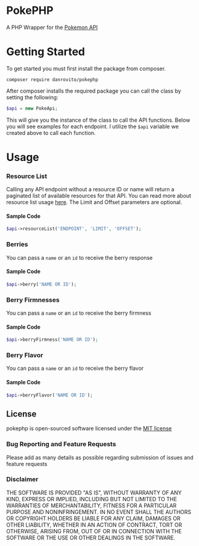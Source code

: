 # PokePHP
A PHP Wrapper for the [Pokemon API](https://pokeapi.co/)

# Getting Started

To get started you must first install the package from composer.

```
composer require danrovito/pokephp
```

After composer installs the required package you can call the class by setting the following:

```php
$api = new PokeApi;
```

This will give you the instance of the class to call the API functions.  Below you will see examples for each endpoint.  I utilize the `$api` variable we created above to call each function.

# Usage

### Resource List

Calling any API endpoint without a resource ID or name will return a paginated list of available resources for that API.  You can read more about resource list usage [here](https://pokeapi.co/docsv2/#resource-lists).  The Limit and Offset parameters are optional. 

#### Sample Code

```PHP
$api->resourceList('ENDPOINT', 'LIMIT', 'OFFSET');
```

### Berries

You can pass a `name` or an `id` to receive the berry response

#### Sample Code

```PHP
$api->berry('NAME OR ID');
```

### Berry Firmnesses

You can pass a `name` or an `id` to receive the berry firmness

#### Sample Code

```PHP
$api->berryFirmness('NAME OR ID');
```

### Berry Flavor

You can pass a `name` or an `id` to receive the berry flavor

#### Sample Code

```PHP
$api->berryFlavor('NAME OR ID');
```


## License

pokephp is open-sourced software licensed under the [MIT license](http://opensource.org/licenses/MIT)

### Bug Reporting and Feature Requests

Please add as many details as possible regarding submission of issues and feature requests

### Disclaimer

THE SOFTWARE IS PROVIDED "AS IS", WITHOUT WARRANTY OF ANY KIND, EXPRESS OR IMPLIED, INCLUDING BUT NOT LIMITED TO THE WARRANTIES OF MERCHANTABILITY, FITNESS FOR A PARTICULAR PURPOSE AND NONINFRINGEMENT. IN NO EVENT SHALL THE AUTHORS OR COPYRIGHT HOLDERS BE LIABLE FOR ANY CLAIM, DAMAGES OR OTHER LIABILITY, WHETHER IN AN ACTION OF CONTRACT, TORT OR OTHERWISE, ARISING FROM, OUT OF OR IN CONNECTION WITH THE SOFTWARE OR THE USE OR OTHER DEALINGS IN THE SOFTWARE.
